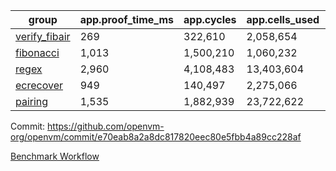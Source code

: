 | group | app.proof_time_ms | app.cycles | app.cells_used | leaf.proof_time_ms | leaf.cycles | leaf.cells_used |
| -- | -- | -- | -- | -- | -- | -- |
| [verify_fibair](https://github.com/openvm-org/openvm/blob/benchmark-results/benchmarks/verify_fibair-e70eab8a2a8dc817820eec80e5fbb4a89cc228af.md) | 269 |  322,610 |  2,058,654 |- | - | - |
| [fibonacci](https://github.com/openvm-org/openvm/blob/benchmark-results/benchmarks/fibonacci-e70eab8a2a8dc817820eec80e5fbb4a89cc228af.md) | 1,013 |  1,500,210 |  1,060,232 | 1,055 |  1,248,050 |  6,727,266 |
| [regex](https://github.com/openvm-org/openvm/blob/benchmark-results/benchmarks/regex-e70eab8a2a8dc817820eec80e5fbb4a89cc228af.md) | 2,960 |  4,108,483 |  13,403,604 | 4,198 |  3,326,625 |  29,597,698 |
| [ecrecover](https://github.com/openvm-org/openvm/blob/benchmark-results/benchmarks/ecrecover-e70eab8a2a8dc817820eec80e5fbb4a89cc228af.md) | 949 |  140,497 |  2,275,066 | 4,022 |  2,934,905 |  29,404,728 |
| [pairing](https://github.com/openvm-org/openvm/blob/benchmark-results/benchmarks/pairing-e70eab8a2a8dc817820eec80e5fbb4a89cc228af.md) | 1,535 |  1,882,939 |  23,722,622 | 1,740 |  2,010,455 |  16,451,316 |


Commit: https://github.com/openvm-org/openvm/commit/e70eab8a2a8dc817820eec80e5fbb4a89cc228af

[Benchmark Workflow](https://github.com/openvm-org/openvm/actions/runs/17310230905)
